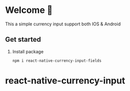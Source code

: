 # Welcome 👋

This a simple currency input support both IOS & Android

## Get started

1. Install package

   ```bash
   npm i react-native-currency-input-fields
   ```



# react-native-currency-input
